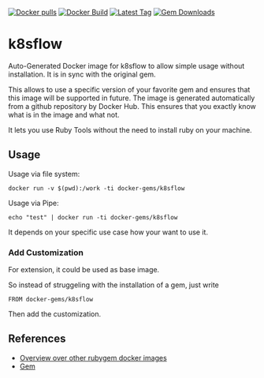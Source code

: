[![Docker pulls](https://img.shields.io/docker/pulls/rubygem/k8sflow.svg)](https://hub.docker.com/r/rubygem/k8sflow/)
[![Docker Build](https://img.shields.io/docker/automated/rubygem/k8sflow.svg)](https://hub.docker.com/r/rubygem/k8sflow/)
[![Latest Tag](https://img.shields.io/github/tag/docker-rubygem/k8sflow.svg)](https://hub.docker.com/r/rubygem/k8sflow/)
[![Gem Downloads](https://img.shields.io/gem/dt/k8sflow.svg)](https://rubygems.org/gems/k8sflow/)
# k8sflow

Auto-Generated Docker image for k8sflow to allow simple usage without installation.
It is in sync with the original gem.

This allows to use a specific version of your favorite gem and ensures that this image will be supported in future.
The image is generated automatically from a github repository by Docker Hub.
This ensures that you exactly know what is in the image and what not.

It lets you use Ruby Tools without the need to install ruby on your machine.

## Usage

Usage via file system:

`docker run -v $(pwd):/work -ti docker-gems/k8sflow`

Usage via Pipe:

`echo "test" | docker run -ti docker-gems/k8sflow`

It depends on your specific use case how your want to use it.

### Add Customization

For extension, it could be used as base image.

So instead of struggeling with the installation of a gem, just write

`FROM docker-gems/k8sflow`

Then add the customization.

## References

 - [Overview over other rubygem docker images](https://github.com/thinkbot/docker-rubygem)
 - [Gem](https://rubygems.org/gems/k8sflow/)
